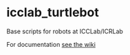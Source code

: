 # icclab_turtlebot
Base scripts for robots at ICCLab/ICRLab

For documentation [see the wiki](https://github.com/icclab/icclab_turtlebot/wiki)
